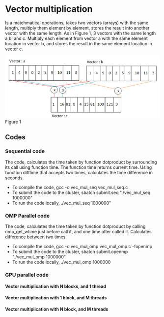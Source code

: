# Vector multiplication
Is a matehmatical operations, takes two vectors (arrays) with the same length, multiply them element by element,  stores the result into another vector with the same length.
As in Figure 1, 3 vectors with the same length a,b, and c. Multiply each element from vector a with the same element location in vector b, and stores the result in the same element location in vector c.


![image](https://github.com/compilereg/parallel-codes/blob/main/vector/vect_mul.png)
Figure 1

## Codes
### Sequential code
The code, calculates the time taken by function dotproduct by surrounding its call using function time. The function time returns current time. Using function difftime that accepts two times, calculates the time difference in seconds.
 * To compile the code, gcc -o vec_mul_seq vec_mul_seq.c
 * To submit the code to the cluster, sbatch submit.seq "./vec_mul_seq 1000000"
 * To run the code locally, ./vec_mul_seq 1000000"
### OMP Parallel code
The code, calculates the time taken by function dotproduct by calling omp_get_wtime just before call it, and one time after called it. Calculates difference between two times.
 * To compile the code, gcc -o vec_mul_omp vec_mul_omp.c -fopenmp
 * To submit the code to the cluster, sbatch submit.openmp "./vec_mul_omp 1000000"
 * To run the code locally, ./vec_mul_omp 1000000
### GPU parallel code
#### Vector multiplication with N blocks, and 1 thread
#### Vector multiplication with 1 block, and M threads
#### Vector multiplication with N block, and M threads
